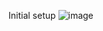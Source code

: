 Initial setup
![image](https://github.com/user-attachments/assets/348ae5fb-ddce-47fe-a631-3ea1fe2bd519)
